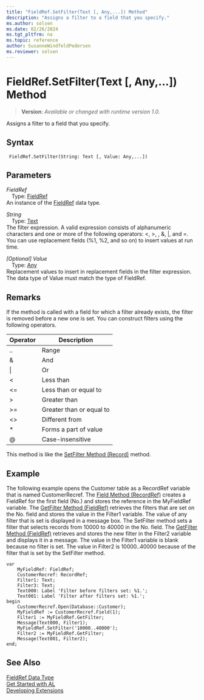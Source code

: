 ```yaml
---
title: "FieldRef.SetFilter(Text [, Any,...]) Method"
description: "Assigns a filter to a field that you specify."
ms.author: solsen
ms.date: 02/26/2024
ms.tgt_pltfrm: na
ms.topic: reference
author: SusanneWindfeldPedersen
ms.reviewer: solsen
---
```

[//]: # (START>DO_NOT_EDIT)
[//]: # (IMPORTANT:Do not edit any of the content between here and the END>DO_NOT_EDIT.)
[//]: # (Any modifications should be made in the .xml files in the ModernDev repo.)
# FieldRef.SetFilter(Text [, Any,...]) Method
> **Version**: _Available or changed with runtime version 1.0._

Assigns a filter to a field that you specify.


## Syntax
```AL
 FieldRef.SetFilter(String: Text [, Value: Any,...])
```
## Parameters
*FieldRef*  
&emsp;Type: [FieldRef](fieldref-data-type.md)  
An instance of the [FieldRef](fieldref-data-type.md) data type.  

*String*  
&emsp;Type: [Text](../text/text-data-type.md)  
The filter expression. A valid expression consists of alphanumeric characters and one or more of the following operators: \<, \>, , &, &#124;, and =. You can use replacement fields (%1, %2, and so on) to insert values at run time.  

*[Optional] Value*  
&emsp;Type: [Any](../any/any-data-type.md)  
Replacement values to insert in replacement fields in the filter expression. The data type of Value must match the type of FieldRef.  



[//]: # (IMPORTANT: END>DO_NOT_EDIT)

## Remarks

If the method is called with a field for which a filter already exists, the filter is removed before a new one is set. You can construct filters using the following operators.  
  
|Operator|Description|  
|--------------|-----------------|  
|..|Range|  
|&|And|  
|&#124;|Or|  
|\<|Less than|  
|\<=|Less than or equal to|  
|>|Greater than|  
|>=|Greater than or equal to|  
|\<>|Different from|  
|\*|Forms a part of value|  
|@|Case-insensitive|  
  
This method is like the [SetFilter Method \(Record\)](../record/record-setfilter-method.md) method.  
  
## Example

The following example opens the Customer table as a RecordRef variable that is named CustomerRecref. The [Field Method \(RecordRef\)](../recordref/recordref-field-method.md) creates a FieldRef for the first field \(No.\) and stores the reference in the MyFieldRef variable. The [GetFilter Method \(FieldRef\)](fieldref-getfilter-method.md) retrieves the filters that are set on the No. field and stores the value in the Filter1 variable. The value of any filter that is set is displayed in a message box. The SetFilter method sets a filter that selects records from 10000 to 40000 in the No. field. The [GetFilter Method \(FieldRef\)](fieldref-getfilter-method.md) retrieves and stores the new filter in the Filter2 variable and displays it in a message. The value in the Filter1 variable is blank because no filter is set. The value in Filter2 is 10000..40000 because of the filter that is set by the SetFilter method.
 
```al
var
    MyFieldRef: FieldRef;
    CustomerRecref: RecordRef;
    Filter1: Text;
    Filter3: Text;
    Text000: Label 'Filter before filters set: %1.';
    Text001: Label 'Filter after filters set: %1.';
begin
    CustomerRecref.Open(Database::Customer);  
    MyFieldRef := CustomerRecref.Field(1);  
    Filter1 := MyFieldRef.GetFilter;  
    Message(Text000, Filter1);  
    MyFieldRef.SetFilter('10000..40000');  
    Filter2 := MyFieldRef.GetFilter;  
    Message(Text001, Filter2);  
end;
```  
  
## See Also
[FieldRef Data Type](fieldref-data-type.md)  
[Get Started with AL](../../devenv-get-started.md)  
[Developing Extensions](../../devenv-dev-overview.md)
